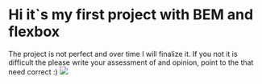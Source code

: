 # Hi it`s my first project with BEM and flexbox 
  The project is not perfect and over time I will finalize it.
  If you not it is difficult the please write your assessment of and opinion, point to the that need correct :)
  ![](../img/gitBg.png)
